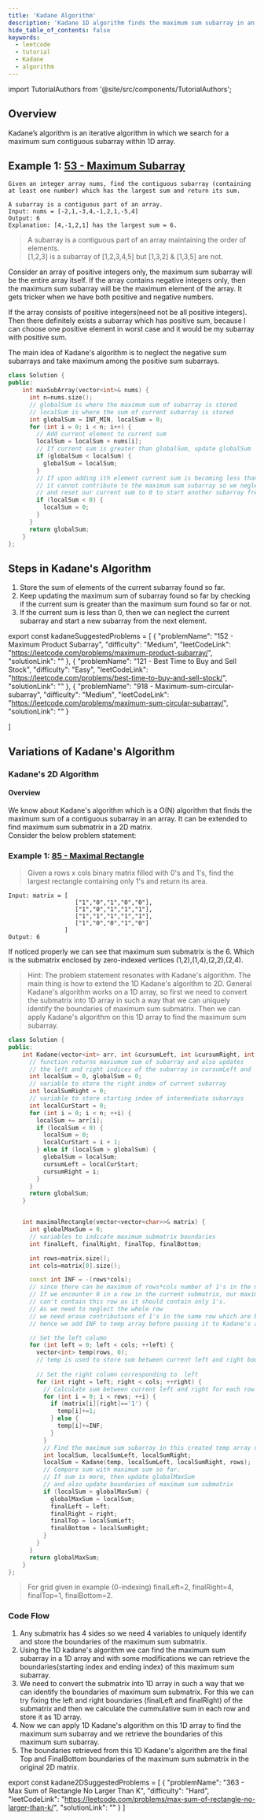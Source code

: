 ```yaml
---
title: 'Kadane Algorithm'
description: 'Kadane 1D algorithm finds the maximum sum subarray in an array of integers. Kadane 2D algorithm finds the maximum sum subarray in a 2D array of integers.'
hide_table_of_contents: false
keywords:
  - leetcode
  - tutorial
  - Kadane
  - algorithm
---
```


import TutorialAuthors from '@site/src/components/TutorialAuthors';

<TutorialAuthors names="@ShivaRapolu01"/>

## Overview

Kadane’s algorithm is an iterative algorithm in which we search for a maximum sum contiguous subarray within 1D array.

## Example 1: [53 - Maximum Subarray](https://leetcode.com/problems/maximum-subarray/)

```
Given an integer array nums, find the contiguous subarray (containing at least one number) which has the largest sum and return its sum.

A subarray is a contiguous part of an array.
Input: nums = [-2,1,-3,4,-1,2,1,-5,4]
Output: 6
Explanation: [4,-1,2,1] has the largest sum = 6.
```

> A subarray is a contiguous part of an array maintaining the order of elements.            
>[1,2,3] is a subarray of [1,2,3,4,5] but [1,3,2] & [1,3,5] are not.

Consider an array of positive integers only, the maximum sum subarray will be the entire array itself. If the array contains negative integers only, then the maximum sum subarray will be the maximum element of the array. 
It gets tricker when we have both positive and negative numbers. 

If the array consists of positive integers(need not be all positive integers). Then there definitely exists a subarray which has positive sum, because I can choose one positive element in worst case and it would be my subarray with positive sum. 

The main idea of Kadane's algorithm is to neglect the negative sum subarrays and take maximum among the positive sum subarrays.

<Tabs>
<TabItem value="cpp" label="C++">
<SolutionAuthor name="@ShivaRapolu01"/>

```cpp
class Solution {
public:
    int maxSubArray(vector<int>& nums) {
      int n=nums.size(); 
      // globalSum is where the maximum sum of subarray is stored
      // localSum is where the sum of current subarray is stored
      int globalSum = INT_MIN, localSum = 0;
      for (int i = 0; i < n; i++) {
        // Add current element to current sum 
        localSum = localSum + nums[i];
        // If current sum is greater than globalSum, update globalSum
        if (globalSum < localSum) {
          globalSum = localSum;
        }
        // If upon adding ith element current sum is becoming less than 0
        // it cannot contribute to the maximum sum subarray so we neglect it 
        // and reset our current sum to 0 to start another subarray freshly
        if (localSum < 0) {
          localSum = 0;
        }
      }
      return globalSum;
    }
};
```
</TabItem>
</Tabs>

## Steps in Kadane's Algorithm

1. Store the sum of elements of the current subarray found so far. 
2. Keep updating the maximum sum of subarray found so far by checking if the current sum is greater than the maximum sum found so far or not.
3. If the current sum is less than 0, then we can neglect the current subarray and start a new subarray from the next element.

export const kadaneSuggestedProblems = [
    {
        "problemName": "152 - Maximum Product Subarray",
        "difficulty": "Medium",
        "leetCodeLink": "https://leetcode.com/problems/maximum-product-subarray/",
        "solutionLink": ""
    },
    {
        "problemName": "121 - Best Time to Buy and Sell Stock",
        "difficulty": "Easy",
        "leetCodeLink": "https://leetcode.com/problems/best-time-to-buy-and-sell-stock/",
        "solutionLink": ""
    },
    {
        "problemName": "918 - Maximum-sum-circular-subarray",
        "difficulty": "Medium",
        "leetCodeLink": "https://leetcode.com/problems/maximum-sum-circular-subarray/",
        "solutionLink": ""
    }
    
]

<Table title="Suggested Problems" data={kadaneSuggestedProblems} />

## Variations of Kadane's Algorithm

### Kadane's 2D Algorithm 

#### Overview

We know about Kadane's algorithm which is a O(N) algorithm that finds the maximum sum of a contiguous subarray in an array. It can be extended to find maximum sum submatrix in a 2D matrix.                                        
Consider the below problem statement:

### Example 1: [85 - Maximal Rectangle](https://leetcode.com/problems/maximal-rectangle/)

> Given a rows x cols binary matrix filled with 0's and 1's, find the largest rectangle containing only 1's and return its area.              
 
 ```
 Input: matrix = [
                    ["1","0","1","0","0"],
                    ["1","0","1","1","1"],
                    ["1","1","1","1","1"],
                    ["1","0","0","1","0"]
                 ]
Output: 6
```


If noticed properly we can see that maximum sum submatrix is the 6. Which is the submatrix enclosed by zero-indexed vertices (1,2),(1,4),(2,2),(2,4). 

> Hint: The problem statement resonates with Kadane's algorithm. The main thing is how to extend the 1D Kadane's algorithm to 2D. General Kadane's algorithm works on a 1D array, so first we need to convert the submatrix into 1D array in such a way that we can uniquely identify the boundaries of maximum sum submatrix. Then we can apply Kadane's algorithm on this 1D array to find the maximum sum subarray.

<Tabs>
<TabItem value="cpp" label="C++">
<SolutionAuthor name="@ShivaRapolu01"/>

```cpp
class Solution {
public:
    int Kadane(vector<int> arr, int &cursumLeft, int &cursumRight, int n) {
      // function returns maxiumum sum of subarray and also updates 
      // the left and right indices of the subarray in cursumLeft and  cursumRight respectively
      int localSum = 0, globalSum = 0;
      // variable to store the right index of current subarray
      int localSumRight = 0;
      // variable to store starting index of intermediate subarrays
      int localCurStart = 0;
      for (int i = 0; i < n; ++i) {
        localSum += arr[i];
        if (localSum < 0) {
          localSum = 0;
          localCurStart = i + 1;
        } else if (localSum > globalSum) {
          globalSum = localSum;
          cursumLeft = localCurStart;
          cursumRight = i;
        }
      }
      return globalSum;
    }


    int maximalRectangle(vector<vector<char>>& matrix) {
      int globalMaxSum = 0;
      // variables to indicate maximum submatrix boundaries
      int finalLeft, finalRight, finalTop, finalBottom;

      int rows=matrix.size(); 
      int cols=matrix[0].size(); 

      const int INF = -(rows*cols); 
      // since there can be maximum of rows*cols number of 1's in the matrix 
      // If we encounter 0 in a row in the current submatrix, our maximum sum submatrix 
      // can't contain this row as it should contain only 1's. 
      // As we need to neglect the whole row
      // we need erase contributions of 1's in the same row which are before 0 
      // hence we add INF to temp array before passing it to Kadane's algorithm

      // Set the left column
      for (int left = 0; left < cols; ++left) {
        vector<int> temp(rows, 0); 
        // temp is used to store sum between current left and right boundaries for every row.
        
        // Set the right column corresponding to  left
        for (int right = left; right < cols; ++right) {
          // Calculate sum between current left and right for each row
          for (int i = 0; i < rows; ++i) {
            if (matrix[i][right]=='1') {
              temp[i]+=1;
            } else {
              temp[i]+=INF; 
            }
          }
          // Find the maximum sum subarray in this created temp array using Kadane's 1D algorithm.
          int localSum, localSumLeft, localSumRight;
          localSum = Kadane(temp, localSumLeft, localSumRight, rows);
          // Compare sum with maximum sum so far.
          // If sum is more, then update globalMaxSum
          // and also update boundaries of maximum sum submatrix
          if (localSum > globalMaxSum) {
            globalMaxSum = localSum;
            finalLeft = left;
            finalRight = right;
            finalTop = localSumLeft;
            finalBottom = localSumRight;
          }
        }
      }
      return globalMaxSum; 
    }
};
```

</TabItem>
</Tabs>

> For grid given in example (0-indexing) finalLeft=2, finalRight=4, finalTop=1, finalBottom=2.

### Code Flow

1. Any submatrix has 4 sides so we need 4 variables to uniquely identify and store the boundaries of the maximum sum submatrix.
2. Using the 1D kadane's algorithm we can find the maximum sum subarray in a 1D array and with some modifications we can retrieve the boundaries(starting index and ending index) of this maximum sum subarray.
3. We need to convert the submatrix into 1D array in such a way that we can identify the boundaries of maximum sum submatrix. For this we can try fixing the left and right boundaries (finalLeft and finalRight) of the submatrix and then we calculate the cummulative sum in each row and store it as 1D array.
4. Now we can apply 1D Kadane's algorithm on this 1D array to find the maximum sum subarray and we retrieve the boundaries of this maximum sum subarray.
5. The boundaries retrieved from this 1D Kadane's algorithm are the final Top and FinalBottom boundaries of the maximum sum submatrix in the original 2D matrix.

export const kadane2DSuggestedProblems = [
    {
        "problemName": "363 - Max Sum of Rectangle No Larger Than K",
        "difficulty": "Hard",
        "leetCodeLink": "https://leetcode.com/problems/max-sum-of-rectangle-no-larger-than-k/",
        "solutionLink": ""
    }
]

<Table title="Suggested Problems" data={kadane2DSuggestedProblems} />